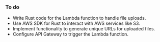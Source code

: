 ### To do

- Write Rust code for the Lambda function to handle file uploads.
- Use AWS SDK for Rust to interact with AWS services like S3.
- Implement functionality to generate unique URLs for uploaded files.
- Configure API Gateway to trigger the Lambda function.
